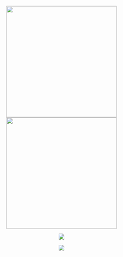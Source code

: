 <p align="center">
  <a href="https://github.com/moesha463">
    <img src="https://github-readme-stats.vercel.app/api?username=moesha463&show_icons=true&theme=tokyonight" width="300" />
  </a>
  <a href="https://github.com/moesha463">
    <img src="https://streak-stats.demolab.com?user=moesha463&theme=tokyonight&hide_border=true" width="300" />
  </a>
</p>

<p align="center">
  <a href="https://www.codewars.com/users/moesha463">
    <img src="https://www.codewars.com/users/moesha463/badges/large"/>
  </a>
</p>

<p align="center">
  <a href="https://github.com/moesha463">
    <img src="https://github-profile-trophy.vercel.app/?username=moesha463&theme=tokyonight"/>
  </a>
</p>
